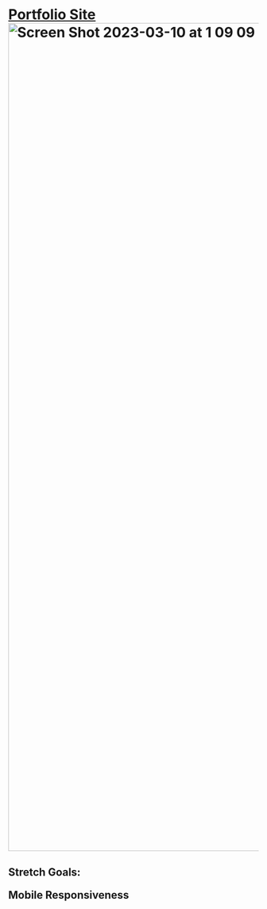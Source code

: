 <h1><a href="https://portfoliocoverpage.netlify.app">Portfolio Site</a>



<img width="1666" alt="Screen Shot 2023-03-10 at 1 09 09 PM" src="https://user-images.githubusercontent.com/107048020/224404891-d4b01ec5-7634-48ce-a8ef-8e5af77b8d35.png">

  
  <h2>Stretch Goals:
    <p>Mobile Responsiveness
